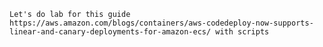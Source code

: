 `Let's do lab for this guide https://aws.amazon.com/blogs/containers/aws-codedeploy-now-supports-linear-and-canary-deployments-for-amazon-ecs/ with scripts`
